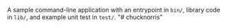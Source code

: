 A sample command-line application with an entrypoint in `bin/`, library code
in `lib/`, and example unit test in `test/`.
"# chucknorris" 
